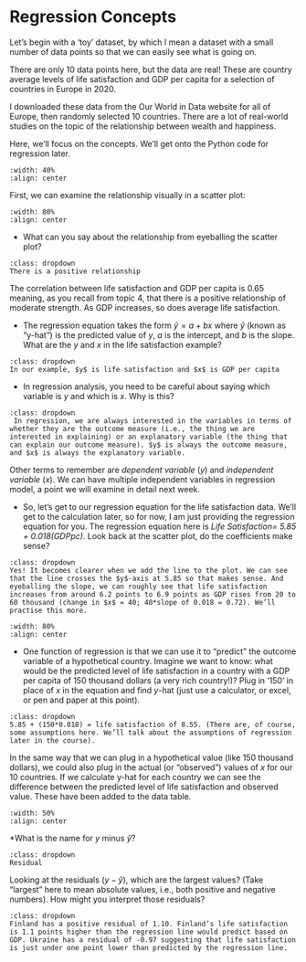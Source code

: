 # Regression Concepts

Let’s begin with a ‘toy’ dataset, by which I mean a dataset with a small number of data points so that we can easily see what is going on.

There are only 10 data points here, but the data are real! These are country average levels of life satisfaction and GDP per capita for a selection of countries in Europe in 2020.

I downloaded these data from the Our World in Data website for all of Europe, then randomly selected 10 countries. There are a lot of real-world studies on the topic of the relationship between wealth and happiness.

Here, we’ll focus on the concepts. We’ll get onto the Python code for regression later.

```{image} https://raw.githubusercontent.com/jillxoreilly/StatsCourseBook/main/images/regression1_happinessTable.png
:width: 40%
:align: center
```
First, we can examine the relationship visually in a scatter plot:

```{image} images/regression1_happinessScatter.png
:width: 80%
:align: center
```
* What can you say about the relationship from eyeballing the scatter plot?


```{admonition} Click to reveal answer
:class: dropdown
There is a positive relationship
```
The correlation between life satisfaction and GDP per capita is 0.65 meaning, as you recall from topic 4, that there is a positive relationship of moderate strength. As GDP increases, so does average life satisfaction.

* The regression equation takes the form $\hat{y}=a+bx$ where $\hat{y}$ (known as “y-hat”) is the predicted value of $y$, $a$ is the intercept, and $b$ is the slope. What are the $y$ and $x$ in the life satisfaction example?

```{admonition} Click to reveal answer
:class: dropdown
In our example, $y$ is life satisfaction and $x$ is GDP per capita
```

* In regression analysis, you need to be careful about saying which variable is $y$ and which is $x$. Why is this? 

```{admonition} Click to reveal answer
:class: dropdown
 In regression, we are always interested in the variables in terms of whether they are the outcome measure (i.e., the thing we are interested in explaining) or an explanatory variable (the thing that can explain our outcome measure). $y$ is always the outcome measure, and $x$ is always the explanatory variable. 
```
Other terms to remember are *dependent variable* ($y$) and
*independent variable* ($x$). We can have multiple independent
variables in regression model, a point we will examine in detail next
week.

* So, let’s get to our regression equation for the life satisfaction
  data. We’ll get to the calculation later, so for now, I am just
  providing the regression equation for you. The regression equation
  here is *Life Satisfaction= 5.85 + 0.018(GDPpc)*. Look back at the
  scatter plot, do the coefficients make sense?

```{admonition} Click to reveal answer
:class: dropdown
Yes! It becomes clearer when we add the line to the plot. We can see that the line crosses the $y$-axis at 5.85 so that makes sense. And eyeballing the slope, we can roughly see that life satisfaction increases from around 6.2 points to 6.9 points as GDP rises from 20 to 60 thousand (change in $x$ = 40; 40*slope of 0.018 = 0.72). We’ll practise this more.
```

```{image} images/regression1_happinessRegplot.png
:width: 80%
:align: center
```

* One function of regression is that we can use it to “predict” the
  outcome variable of a hypothetical country. Imagine we want to know:
  what would be the predicted level of life satisfaction in a country
  with a GDP per capita of 150 thousand dollars (a very rich country!)? Plug
  in ‘150’ in place of $x$ in the equation and find $y$-hat (just use
  a calculator, or excel, or pen and paper at this point).

```{admonition} Click to reveal answer
:class: dropdown
5.85 + (150*0.018) = life satisfaction of 8.55. (There are, of course, some assumptions here. We’ll talk about the assumptions of regression later in the course).
```

In the same way that we can plug in a hypothetical value (like 150
thousand dollars),
we could also plug in the actual (or “observed”) values of $x$ for our
10 countries. If we calculate y-hat for each country we can see the
difference between the predicted level of life satisfaction and
observed value. These have been added to the data table.

```{image} https://raw.githubusercontent.com/jillxoreilly/StatsCourseBook/main/images/regression1_happinessTable_res.png
:width: 50%
:align: center
```

*What is the name for $y$ minus $\hat{y}$?

```{admonition} Click to reveal answer
:class: dropdown
Residual
```

Looking at the residuals ($y - \hat{y}$), which are the largest
values? (Take “largest” here to mean absolute values, i.e., both
positive and negative numbers). How might you interpret those
residuals?

```{admonition} Click to reveal answer
:class: dropdown
Finland has a positive residual of 1.10. Finland’s life satisfaction is 1.1 points higher than the regression line would predict based on GDP. Ukraine has a residual of -0.97 suggesting that life satisfaction is just under one point lower than predicted by the regression line. 
```

